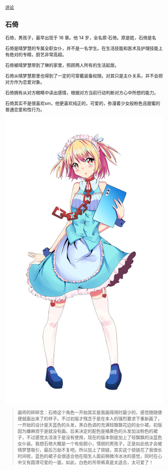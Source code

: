 [评论](https://github.com/SCLeoX/Wearable-Technology/issues/107)

## 石倚
石倚，男孩子，最早出现于 16 章。他 14 岁，全名原·石倚。原是姓，石倚是名

石倚是晴梦慧的专属全职女仆，并不是一名学生。在生活技能和医术及护理技能上有绝对的专精，厨艺非常高超。

石倚被晴梦慧带到了琳的家里，照顾两人所有的生活起居。

石倚从晴梦慧那里也得到了一定的可穿戴装备权限。对其只是主仆关系，并不会把对方作为恋爱对象。

石倚拥有从对方眼睛中读出感情，根据对方当前行动判断对方心中所想的能力。

石倚其实不是很喜欢sm，他更喜欢纯正的，可爱的，弥漫着少女般粉色且甜蜜的普通恋爱和性行为。

![](./石倚_low.jpg)

> 画师的碎碎念：石倚这个角色一开始其实是我画得用时最少的，感觉随随便便就画出来了的样子。不过初版才残念于是在本人的强烈要求下重新画了，一开始的设计是天蓝色的头发，黑白色调的充满轻飘飘花边的女仆裙，初版因为嫌麻烦于是就没有画。后来决定的配色是橘黄色的头发加淡粉色的裙子，不过感觉太活泼于是没有使用，现在的版本倒是加上了轻飘飘的淡蓝色女仆装。我想石倚大概是一个有些胆小，懦弱的男孩子，正是如此他才会被晴梦慧吸引，最后万劫不复吧。所以加上了锁链，其实这个锁链花了我很长时间呢，蓝色的裙子会很适合他在陌生人面前稍微冷冰冰的感觉，同时在心中又有圆滑可爱的一面，如此，白色的吊带裤真是太适合，太可爱了！
